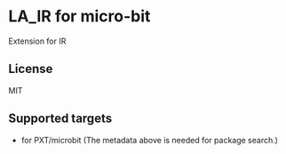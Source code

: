  # LA_IR for micro-bit

Extension for IR



## License

MIT

## Supported targets

* for PXT/microbit
(The metadata above is needed for package search.)
